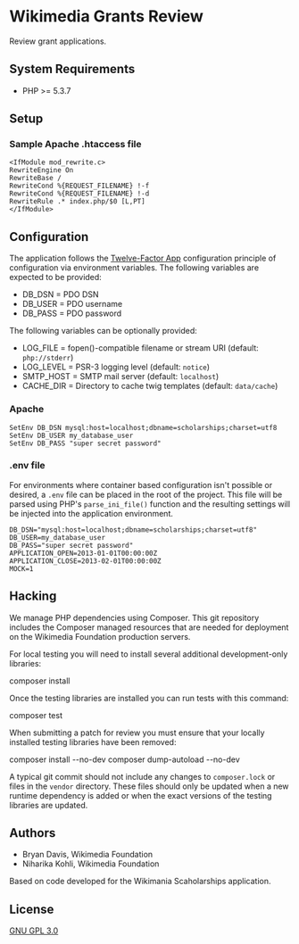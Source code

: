 Wikimedia Grants Review
=======================

Review grant applications.

System Requirements
-------------------
* PHP >= 5.3.7

Setup
-----

### Sample Apache .htaccess file

    <IfModule mod_rewrite.c>
    RewriteEngine On
    RewriteBase /
    RewriteCond %{REQUEST_FILENAME} !-f
    RewriteCond %{REQUEST_FILENAME} !-d
    RewriteRule .* index.php/$0 [L,PT]
    </IfModule>


Configuration
-------------

The application follows the [Twelve-Factor App](http://12factor.net/)
configuration principle of configuration via environment variables. The
following variables are expected to be provided:

* DB_DSN = PDO DSN
* DB_USER = PDO username
* DB_PASS = PDO password

The following variables can be optionally provided:

* LOG_FILE = fopen()-compatible filename or stream URI (default: `php://stderr`)
* LOG_LEVEL = PSR-3 logging level (default: `notice`)
* SMTP_HOST = SMTP mail server (default: `localhost`)
* CACHE_DIR = Directory to cache twig templates (default: `data/cache`)

### Apache

    SetEnv DB_DSN mysql:host=localhost;dbname=scholarships;charset=utf8
    SetEnv DB_USER my_database_user
    SetEnv DB_PASS "super secret password"

### .env file

For environments where container based configuration isn't possible or
desired, a `.env` file can be placed in the root of the project. This file
will be parsed using PHP's `parse_ini_file()` function and the resulting
settings will be injected into the application environment.

    DB_DSN="mysql:host=localhost;dbname=scholarships;charset=utf8"
    DB_USER=my_database_user
    DB_PASS="super secret password"
    APPLICATION_OPEN=2013-01-01T00:00:00Z
    APPLICATION_CLOSE=2013-02-01T00:00:00Z
    MOCK=1


Hacking
-------

We manage PHP dependencies using Composer. This git repository includes the
Composer managed resources that are needed for deployment on the Wikimedia
Foundation production servers.

For local testing you will need to install several additional development-only
libraries:

  composer install

Once the testing libraries are installed you can run tests with this command:

  composer test

When submitting a patch for review you must ensure that your locally installed
testing libraries have been removed:

  composer install --no-dev
  composer dump-autoload --no-dev

A typical git commit should not include any changes to `composer.lock` or
files in the `vendor` directory. These files should only be updated when a new
runtime dependency is added or when the exact versions of the testing
libraries are updated.

Authors
-------
* Bryan Davis, Wikimedia Foundation
* Niharika Kohli, Wikimedia Foundation

Based on code developed for the Wikimania Scaholarships application.

License
-------
[GNU GPL 3.0](www.gnu.org/copyleft/gpl.html "GNU GPL 3.0")
